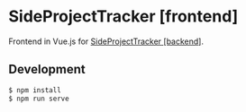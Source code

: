 # SideProjectTracker [frontend]

Frontend in Vue.js for [SideProjectTracker [backend]](https://github.com/ardhena/side-project-tracker-backend).

## Development

```bash
$ npm install
$ npm run serve
```
